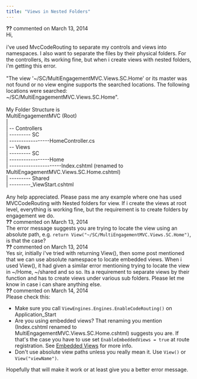 ```yaml
---
title: "Views in Nested Folders"
---
```

<div id="comment-1222299" class="discussion-comment op">
   <div class="discussion-header"><b>??</b> commented on 
      <time datetime="2014-03-13T04:37:20.607-07:00" title="2014-03-13T04:37:20.607-07:00">March 13, 2014</time>
   </div>
   <div class="discussion-message">Hi,<br />
<br />
i've used MvcCodeRouting to separate my controls and views into namespaces. I also want to separate the files by their physical folders. For the controllers, its working fine, but when i create views with nested folders, i'm getting this error.<br />
<br />
&quot;The view '~/SC/MultiEngagementMVC.Views.SC.Home' or its master was not found or no view engine supports the searched locations. The following locations were searched:<br />
~/SC/MultiEngagementMVC.Views.SC.Home&quot;.<br />
<br />
My Folder Structure is<br />
MultiEngagementMVC (Root)<br />
|<br />
| -- Controllers<br />
| --------- SC<br />
| -----------------HomeController.cs<br />
| -- Views<br />
| --------- SC<br />
| -----------------Home<br />
| ----------------------Index.cshtml (renamed to MultiEngagementMVC.Views.SC.Home.cshtml)<br />
| --------- Shared<br />
| ---------_ViewStart.cshtml<br />
<br />
Any help appreciated. Please pass me any example where one has used MVCCodeRouting with Nested folders for view. If i create the views at root level, everything is working fine, but the requirement is to create folders by engagement we do.<br />
</div>
</div>
<div id="comment-1222347" class="discussion-comment">
   <div class="discussion-header"><b>??</b> commented on 
      <time datetime="2014-03-13T07:20:47.05-07:00" title="2014-03-13T07:20:47.05-07:00">March 13, 2014</time>
   </div>
   <div class="discussion-message">The error message suggests you are trying to locate the view using an absolute path, e.g. <code>return View(&quot;~/SC/MultiEngagementMVC.Views.SC.Home&quot;)</code>, is that the case?<br />
</div>
</div>
<div id="comment-1222624" class="discussion-comment">
   <div class="discussion-header"><b>??</b> commented on 
      <time datetime="2014-03-13T22:58:15.093-07:00" title="2014-03-13T22:58:15.093-07:00">March 13, 2014</time>
   </div>
   <div class="discussion-message">Yes sir, initially i've tried with returning View(), then some post mentioned that we can use absolute namespace to locate embedded views. When i used View(), it had given a similar error mentioning trying to locate the view in ~/Home, ~/shared and so so. Its a requirement to separate views by their function and has to create views under various sub folders. Please let me know in case i can share anything else.<br />
</div>
</div>
<div id="comment-1222787" class="discussion-comment">
   <div class="discussion-header"><b>??</b> commented on 
      <time datetime="2014-03-14T07:43:25.76-07:00" title="2014-03-14T07:43:25.76-07:00">March 14, 2014</time>
   </div>
   <div class="discussion-message">Please check this:<br />
<ul>
<li>Make sure you call <code>ViewEngines.Engines.EnableCodeRouting()</code> on Application_Start</li>
<li>Are you using embedded views? That renaming you mention (Index.cshtml renamed to MultiEngagementMVC.Views.SC.Home.cshtml) suggests you are. If that's the case you have to use set <code>EnableEmbeddedViews = true</code> at route registration. See <a href="https://mvccoderouting.codeplex.com/wikipage?title=Embedded+Views" rel="nofollow">Embedded Views</a> for more info.</li>
<li>
Don't use absolute view paths unless you really mean it. Use <code>View()</code> or <code>View(&quot;viewName&quot;)</code>.<br />
</li>
</ul>
Hopefully that will make it work or at least give you a better error message.<br />
</div>
</div>